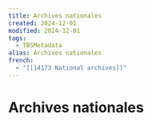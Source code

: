 ```yaml
---
title: Archives nationales
created: 2024-12-01
modified: 2024-12-01
tags:
  - TBSMetadata
alias: Archives nationales
french:
  - "[[14173 National archives]]"
---
```

# Archives nationales
